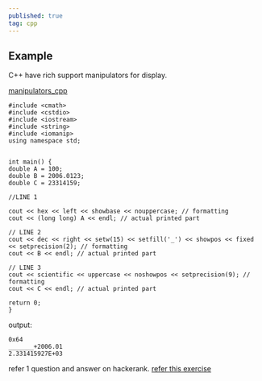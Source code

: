 ```yaml
---
published: true
tag: cpp
---
```

## Example

C++ have rich support manipulators for display.

[manipulators_cpp](https://www.cplusplus.com/reference/ios/noshowpos/)


```
#include <cmath>
#include <cstdio>
#include <iostream>
#include <string>
#include <iomanip>
using namespace std;


int main() {
double A = 100;
double B = 2006.0123;
double C = 23314159;

//LINE 1

cout << hex << left << showbase << nouppercase; // formatting
cout << (long long) A << endl; // actual printed part

// LINE 2
cout << dec << right << setw(15) << setfill('_') << showpos << fixed << setprecision(2); // formatting
cout << B << endl; // actual printed part

// LINE 3
cout << scientific << uppercase << noshowpos << setprecision(9); // formatting
cout << C << endl; // actual printed part

return 0;
}
```

output:  
```
0x64             
_______+2006.01  
2.331415927E+03
```
refer 1 question and answer on hackerank. [refer this exercise](https://www.hackerrank.com/challenges/prettyprint/)